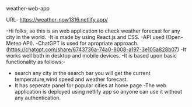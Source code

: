 weather-web-app

URL- https://weather-now1316.netlify.app/

-Hi folks, so this is an web application to check weather forecast for any city in the world.
-It is made by using React.js and CSS.
-API used (Open-Meteo API).
-ChatGPT is used for apropriate approach. (https://chatgpt.com/share/6743736a-74a0-8008-a197-3e105a828b07)
-It works well both in desktop and mobile devices.
-It is based upon basic functionality as follows:-
  - search any city in the search bar you will get the current temperature,wind speed and weather forecast.
  - It has seperate panel for popular cities at home page
-The web application is deployed using netlify app so anyone can use it without any authentication.
 
